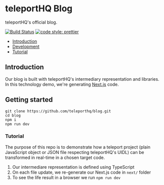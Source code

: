# teleportHQ Blog
teleportHQ's official blog.


[![Build Status](https://travis-ci.com/teleporthq/blog.svg?branch=master)](https://travis-ci.com/teleporthq/blog)
[![code style: prettier](https://img.shields.io/badge/code_style-prettier-ff69b4.svg)](https://github.com/prettier/prettier)

- [Introduction](#introduction)
- [Development](#getting-started)
- [Tutorial](#tutorial)

## Introduction
Our blog is built with teleportHQ's intermediary representation and libraries. In this technology demo, we're generating [Next.js](https://nextjs.org/) code.

## Getting started

```
git clone https://github.com/teleporthq/blog.git
cd blog
npm i
npm run dev
```

### Tutorial

The purpose of this repo is to demonstrate how a teleport project (plain JavaScript object or JSON file respecting teleportHQ's UIDL) can be transformed in real-time in a chosen target code.

1. Our intermediare representation is defined using TypeScript
2. On each file update, we re-generate our Next.js code in `next/` folder
3. To see the life result in a browser we run `npm run dev`

